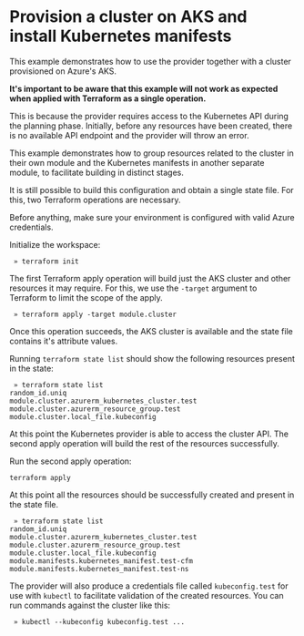 # Provision a cluster on AKS and install Kubernetes manifests

This example demonstrates how to use the provider together with a cluster provisioned on Azure's AKS.

**It's important to be aware that this example will not work as expected when applied with Terraform as a single operation.**

This is because the provider requires access to the Kubernetes API during the planning phase. Initially, before any resources have been created, there is no available API endpoint and the provider will throw an error.

This example demonstrates how to group resources related to the cluster in their own module and the Kubernetes manifests in another separate module, to facilitate building in distinct stages.

It is still possible to build this configuration and obtain a single state file. For this, two Terraform operations are necessary.

Before anything, make sure your environment is configured with valid Azure credentials.

Initialize the workspace:

```shell
 » terraform init
```

The first Terraform apply operation will build just the AKS cluster and other resources it may require. For this, we use the `-target` argument to Terraform to limit the scope of the apply.

```shell
 » terraform apply -target module.cluster
```

Once this operation succeeds, the AKS cluster is available and the state file contains it's attribute values.

Running `terraform state list` should show the following resources present in the state:

```shell
 » terraform state list
random_id.uniq
module.cluster.azurerm_kubernetes_cluster.test
module.cluster.azurerm_resource_group.test
module.cluster.local_file.kubeconfig
```

At this point the Kubernetes provider is able to access the cluster API. The second apply operation will build the rest of the resources successfully.

Run the second apply operation:

```shell
terraform apply
```

At this point all the resources should be successfully created and present in the state file.

```shell
 » terraform state list
random_id.uniq
module.cluster.azurerm_kubernetes_cluster.test
module.cluster.azurerm_resource_group.test
module.cluster.local_file.kubeconfig
module.manifests.kubernetes_manifest.test-cfm
module.manifests.kubernetes_manifest.test-ns
```

The provider will also produce a credentials file called `kubeconfig.test` for use with `kubectl` to facilitate validation of the created resources. You can run commands against the cluster like this:

```shell
 » kubectl --kubeconfig kubeconfig.test ...
```
